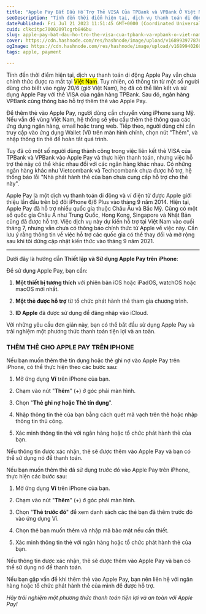 ```yaml
---
title: "Apple Pay Bắt Đầu Hỗ Trợ Thẻ VISA Của TPBank và VPBank Ở Việt Nam"
seoDescription: "Tính đến thời điểm hiện tại, dịch vụ thanh toán di động Apple Pay vẫn chưa chính thức được ra mắt tại Việt Nam. Tuy nhiên, có thông tin từ một số người dùng"
datePublished: Fri Jul 21 2023 11:51:45 GMT+0000 (Coordinated Universal Time)
cuid: clkcitpc7000209lcgrb846bu
slug: apple-pay-bat-dau-ho-tro-the-visa-cua-tpbank-va-vpbank-o-viet-nam
cover: https://cdn.hashnode.com/res/hashnode/image/upload/v1689939778767/9c429091-2454-4e37-b32e-5c1c6ddb32ed.webp
ogImage: https://cdn.hashnode.com/res/hashnode/image/upload/v1689940260554/6d6b0ffb-b700-4ef6-be3a-5688fc9da967.webp
tags: apple, payment

---
```


Tính đến thời điểm hiện tại, dịch vụ thanh toán di động Apple Pay vẫn chưa chính thức được ra mắt tại <mark>Việt Nam</mark>. Tuy nhiên, có thông tin từ một số người dùng cho biết vào ngày 20/6 (giờ Việt Nam), họ đã có thể liên kết và sử dụng Apple Pay với thẻ VISA của ngân hàng TPBank. Sau đó, ngân hàng VPBank cũng thông báo hỗ trợ thêm thẻ vào Apple Pay.

Để thêm thẻ vào Apple Pay, người dùng cần chuyển vùng iPhone sang Mỹ. Nếu vẫn để vùng Việt Nam, hệ thống sẽ yêu cầu thêm thẻ thông qua các ứng dụng ngân hàng, email hoặc trang web. Tiếp theo, người dùng chỉ cần truy cập vào ứng dụng Wallet (Ví) trên màn hình chính, chọn nút "Thêm", và nhập thông tin thẻ để hoàn tất quá trình.

Tuy đã có một số người dùng thành công trong việc liên kết thẻ VISA của TPBank và VPBank vào Apple Pay và thực hiện thanh toán, nhưng việc hỗ trợ thẻ này có thể khác nhau đối với các ngân hàng khác nhau. Có những ngân hàng khác như Vietcombank và Techcombank chưa được hỗ trợ, hệ thống báo lỗi "Nhà phát hành thẻ của bạn chưa cung cấp hỗ trợ cho thẻ này".

Apple Pay là một dịch vụ thanh toán di động và ví điện tử được Apple giới thiệu lần đầu trên bộ đôi iPhone 6/6 Plus vào tháng 9 năm 2014. Hiện tại, Apple Pay đã hỗ trợ nhiều quốc gia thuộc Châu Âu và Bắc Mỹ. Cũng có một số quốc gia Châu Á như Trung Quốc, Hong Kong, Singapore và Nhật Bản cũng đã được hỗ trợ. Việc dịch vụ này dự kiến hỗ trợ tại Việt Nam vào cuối tháng 7, nhưng vẫn chưa có thông báo chính thức từ Apple về việc này. Cần lưu ý rằng thông tin về việc hỗ trợ các quốc gia có thể thay đổi và mở rộng sau khi tôi dừng cập nhật kiến thức vào tháng 9 năm 2021.

---

Dưới đây là hướng dẫn **Thiết lập và Sử dụng Apple Pay trên iPhone**:

Để sử dụng Apple Pay, bạn cần:

1. **Một thiết bị tương thích** với phiên bản iOS hoặc iPadOS, watchOS hoặc macOS mới nhất.
    
2. **Một thẻ được hỗ trợ** từ tổ chức phát hành thẻ tham gia chương trình.
    
3. **ID Apple** đã được sử dụng để đăng nhập vào iCloud.
    

Với những yêu cầu đơn giản này, bạn có thể bắt đầu sử dụng Apple Pay và trải nghiệm một phương thức thanh toán tiện lợi và an toàn.

### **THÊM THẺ CHO APPLE PAY TRÊN IPHONE**

Nếu bạn muốn thêm thẻ tín dụng hoặc thẻ ghi nợ vào Apple Pay trên iPhone, có thể thực hiện theo các bước sau:

1. Mở ứng dụng **Ví** trên iPhone của bạn.
    
2. Chạm vào nút "**Thêm**" (+) ở góc phải màn hình.
    
3. Chọn "**Thẻ ghi nợ hoặc Thẻ tín dụng**".
    
4. Nhập thông tin thẻ của bạn bằng cách quét mã vạch trên thẻ hoặc nhập thông tin thủ công.
    
5. Xác minh thông tin thẻ với ngân hàng hoặc tổ chức phát hành thẻ của bạn.
    

Nếu thông tin được xác nhận, thẻ sẽ được thêm vào Apple Pay và bạn có thể sử dụng nó để thanh toán.

Nếu bạn muốn thêm thẻ đã sử dụng trước đó vào Apple Pay trên iPhone, thực hiện các bước sau:

1. Mở ứng dụng **Ví** trên iPhone của bạn.
    
2. Chạm vào nút "**Thêm**" (+) ở góc phải màn hình.
    
3. Chọn "**Thẻ trước đó**" để xem danh sách các thẻ bạn đã thêm trước đó vào ứng dụng Ví.
    
4. Chọn thẻ bạn muốn thêm và nhập mã bảo mật nếu cần thiết.
    
5. Xác minh thông tin thẻ với ngân hàng hoặc tổ chức phát hành thẻ của bạn.
    

Nếu thông tin được xác nhận, thẻ sẽ được thêm vào Apple Pay và bạn có thể sử dụng nó để thanh toán.

Nếu bạn gặp vấn đề khi thêm thẻ vào Apple Pay, bạn nên liên hệ với ngân hàng hoặc tổ chức phát hành thẻ của mình để được hỗ trợ.

*Hãy trải nghiệm một phương thức thanh toán tiện lợi và an toàn với Apple Pay!*